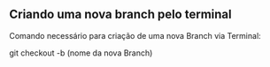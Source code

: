 ## Criando uma nova branch pelo terminal


Comando necessário para criação de uma nova Branch via Terminal: 


git checkout -b (nome da nova Branch)


